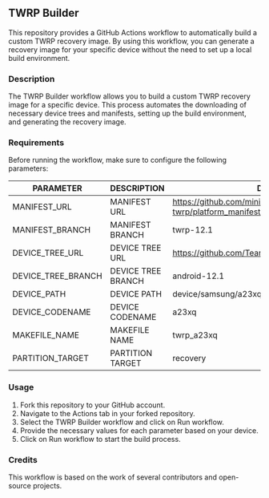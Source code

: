 ## TWRP Builder

This repository provides a GitHub Actions workflow to automatically build a custom TWRP recovery image. By using this workflow, you can generate a recovery image for your specific device without the need to set up a local build environment.

### Description

The TWRP Builder workflow allows you to build a custom TWRP recovery image for a specific device. This process automates the downloading of necessary device trees and manifests, setting up the build environment, and generating the recovery image.

### Requirements

Before running the workflow, make sure to configure the following parameters:

| PARAMETER          | DESCRIPTION        | DEFAULT VALUE                                                        |
| ------------------ | ------------------ | -------------------------------------------------------------------- |
| MANIFEST_URL       | MANIFEST URL       | https://github.com/minimal-manifest-twrp/platform_manifest_twrp_aosp |
| MANIFEST_BRANCH    | MANIFEST BRANCH    | twrp-12.1                                                            |
| DEVICE_TREE_URL    | DEVICE TREE URL    | https://github.com/TeamWin/android_device_samsung_a23xq              |
| DEVICE_TREE_BRANCH | DEVICE TREE BRANCH | android-12.1                                                         |
| DEVICE_PATH        | DEVICE PATH        | device/samsung/a23xq                                                 |
| DEVICE_CODENAME    | DEVICE CODENAME    | a23xq                                                                |
| MAKEFILE_NAME      | MAKEFILE NAME      | twrp_a23xq                                                           |
| PARTITION_TARGET   | PARTITION TARGET   | recovery                                                             |

### Usage

1. Fork this repository to your GitHub account.
2. Navigate to the Actions tab in your forked repository.
3. Select the TWRP Builder workflow and click on Run workflow.
4. Provide the necessary values for each parameter based on your device.
5. Click on Run workflow to start the build process.

### Credits

This workflow is based on the work of several contributors and open-source projects.
